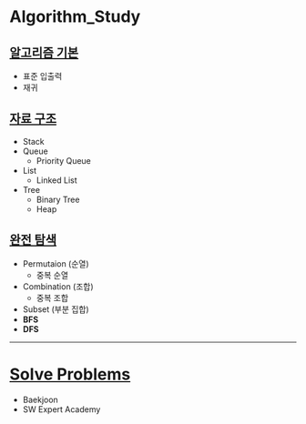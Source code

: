 # Algorithm_Study

## [알고리즘 기본](https://github.com/ljiwoo59/Algorithm_Study/tree/main/Algo_Basics)
* 표준 입출력
* 재귀

## [자료 구조](https://github.com/ljiwoo59/Algorithm_Study/tree/main/Algo_DataStructure)
* Stack
* Queue
  * Priority Queue
* List
  * Linked List 
* Tree
  * Binary Tree
  * Heap

## [완전 탐색](https://github.com/ljiwoo59/Algorithm_Study/tree/main/Algo_BruteForce)
* Permutaion (순열)
  * 중복 순열
* Combination (조합)
  * 중복 조합
* Subset (부분 집합)
* **BFS**
* **DFS**

---
# [Solve Problems](https://github.com/ljiwoo59/Algorithm_Java)
* Baekjoon
* SW Expert Academy

